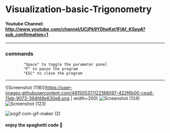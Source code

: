 # Visualization-basic-Trigonometry
####  Youtube Channel: http://www.youtube.com/channel/UCjPk9YDheKst1FlAf_KSpyA?sub_confirmation=1
---
### commands
            "Space" to toggle the parameter panel
            "P" to pause the program
            "ESC" to close the program
---
![Screenshot (118)](https://user-images.githubusercontent.com/48150537/122188097-422f6b00-cead-11eb-9073-394f48e630e8.png | width=200) 
![Screenshot (124)](https://user-images.githubusercontent.com/48150537/122188049-38a60300-cead-11eb-88a7-37c4a263cd14.png)
![Screenshot (123)](https://user-images.githubusercontent.com/48150537/122188126-48254c00-cead-11eb-96cd-c0425507f307.png)


![ezgif com-gif-maker (2)](https://user-images.githubusercontent.com/48150537/121996722-c1963f00-cdc6-11eb-9e46-3cb11e52f6ed.gif)

#### enjoy the spaghetti code 🍝
